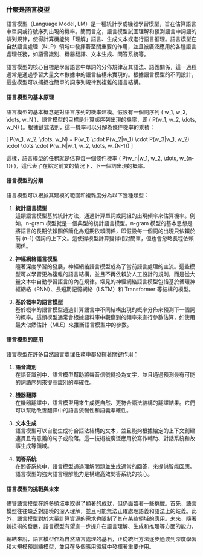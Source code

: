 ### **什麼是語言模型**

語言模型（Language Model, LM）是一種統計學或機器學習模型，旨在估算語言中單詞或符號序列出現的機率。簡而言之，語言模型試圖理解和預測語言中詞語的排列規律，使得計算機能夠「理解」語言、生成文本或進行語言推理。語言模型在自然語言處理（NLP）領域中發揮著至關重要的作用，並且被廣泛應用於各種語言處理任務，如語音識別、機器翻譯、文本生成、問答系統等。

語言模型的核心目標是學習語言中單詞的分佈規律及其語法、語義關係，這一過程通常是通過學習大量文本數據中的語言結構來實現的。根據語言模型的不同設計，這些模型可以捕捉從簡單的詞序列規律到複雜的語言結構。

#### **語言模型的基本原理**

語言模型的基本概念是對語言序列的機率建模。假設有一個詞序列 \( w_1, w_2, \dots, w_N \)，語言模型的目標是計算該序列出現的機率，即 \( P(w_1, w_2, \dots, w_N) \)。根據鏈式法則，這一機率可以分解為條件機率的乘積：

\[
P(w_1, w_2, \dots, w_N) = P(w_1) \cdot P(w_2|w_1) \cdot P(w_3|w_1, w_2) \cdot \dots \cdot P(w_N|w_1, w_2, \dots, w_{N-1})
\]

這樣，語言模型的任務就是估算每一個條件機率 \( P(w_n|w_1, w_2, \dots, w_{n-1}) \)，這代表了在給定前文的情況下，下一個詞出現的概率。

#### **語言模型的分類**

語言模型可以根據其建模的範圍和複雜度分為以下幾種類型：

1. **統計語言模型**  
   這類語言模型基於統計方法，通過計算單詞或詞組的出現頻率來估算機率。例如，n-gram 模型就是一個典型的統計語言模型。n-gram 模型的基本思想是將語言的長期依賴關係簡化為短期依賴關係，即假設每一個詞的出現只依賴於前 \(n-1\) 個詞的上下文。這使得模型計算變得相對簡單，但也會忽略長程依賴關係。

2. **神經網絡語言模型**  
   隨著深度學習的發展，神經網絡語言模型成為了當前語言處理的主流。這些模型可以學習更為複雜的語言結構，並且不再依賴於人工設計的規則，而是從大量文本中自動學習語言的內在規律。常見的神經網絡語言模型包括基於循環神經網絡（RNN）、長短期記憶網絡（LSTM）和 Transformer 等結構的模型。

3. **基於概率的語言模型**  
   基於概率的語言模型通過計算語言中不同結構出現的概率分佈來預測下一個詞的概率。這類模型通常會根據語料庫中觀察到的頻率來進行參數估算，如使用最大似然估計（MLE）來推斷語言模型中的參數。

#### **語言模型的應用**

語言模型在許多自然語言處理任務中都發揮著關鍵作用：

1. **語音識別**  
   在語音識別中，語言模型幫助將聲音信號轉換為文字，並且通過預測最有可能的詞語序列來提高識別的準確性。

2. **機器翻譯**  
   在機器翻譯中，語言模型用來生成更自然、更符合語法結構的翻譯結果。它們可以幫助改善翻譯中的語言流暢性和語義準確性。

3. **文本生成**  
   語言模型可以自動生成符合語法結構的文本，並且能夠根據給定的上下文創建連貫且有意義的句子或段落。這一技術被廣泛應用於寫作輔助、對話系統和故事生成等領域。

4. **問答系統**  
   在問答系統中，語言模型通過理解問題並生成適當的回答，來提供智能回應。語言模型的強大語言理解能力是構建高效問答系統的核心。

#### **語言模型的挑戰與未來**

儘管語言模型在許多領域中取得了顯著的成就，但仍面臨著一些挑戰。首先，語言模型往往缺乏對語境的深入理解，並且可能無法正確處理語義和語法上的歧義。此外，語言模型對於大量計算資源的需求也限制了其在某些領域的應用。未來，隨著新技術的發展，語言模型有望進一步提升在語言理解、生成和推理等方面的能力。

總結來說，語言模型作為自然語言處理的基石，正從統計方法逐步過渡到深度學習和大規模預訓練模型，並且在多個應用領域中發揮著重要作用。